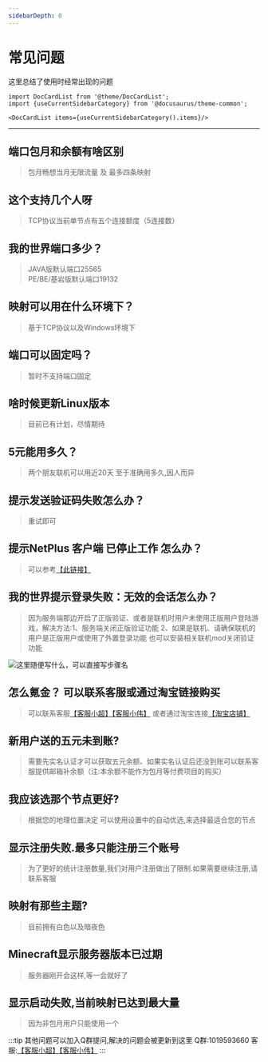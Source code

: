 ```yaml
---
sidebarDepth: 0
---
```


# 常见问题

这里总结了使用时经常出现的问题

```mdx-code-block
import DocCardList from '@theme/DocCardList';
import {useCurrentSidebarCategory} from '@docusaurus/theme-common';

<DocCardList items={useCurrentSidebarCategory().items}/>
```

---

## 端口包月和余额有啥区别
> 包月畅想当月无限流量 及 最多四条映射

## 这个支持几个人呀
> TCP协议当前单节点有五个连接额度（5连接数）

## 我的世界端口多少？
> JAVA版默认端口25565   
> PE/BE/基岩版默认端口19132

## 映射可以用在什么环境下？
> 基于TCP协议以及Windows环境下

## 端口可以固定吗？
> 暂时不支持端口固定

## 啥时候更新Linux版本
> 目前已有计划，尽情期待

## 5元能用多久？
> 两个朋友联机可以用近20天 至于准确用多久,因人而异

## 提示发送验证码失败怎么办？
> 重试即可

## 提示NetPlus 客户端 已停止工作 怎么办？
> 可以参考[【此链接】](https://zhidao.baidu.com/question/1366465077364459979.html)

## 我的世界提示登录失败：无效的会话怎么办？
> 因为服务端那边开启了正版验证、或者是联机时用户未使用正版用户登陆游戏，解决方法:1、服务端关闭正版验证功能 2、如果是联机、请确保联机的用户是正版用户或使用了外置登录功能 也可以安装相关联机mod关闭验证功能

![这里随便写什么，可以直接写步骤名](img/faq-1.png)

## 怎么氪金？ 可以联系客服或通过淘宝链接购买 
> 可以联系客服[【客服小超】](http://wpa.qq.com/msgrd?v=3&uin=672183160&site=qq&menu=yes)[【客服小伟】](http://wpa.qq.com/msgrd?v=3&uin=1666633881&site=qq&menu=yes) 或者通过淘宝连接[【淘宝店铺】](https://item.taobao.com/item.htm?spm=a1z10.1-c.w4004-22409864018.2.67477092FAdx3v&id=611262672455)

## 新用户送的五元未到账? 
> 需要先实名认证才可以获取五元余额、如果实名认证后还没到账可以联系客服提供邮箱补余额（注:本余额不能作为包月等付费项目的购买）

## 我应该选那个节点更好? 
> 根据您的地理位置决定 可以使用设置中的自动优选,来选择最适合您的节点

## 显示注册失败.最多只能注册三个账号
> 为了更好的统计注册数量,我们对用户注册做出了限制.如果需要继续注册,请联系客服

## 映射有那些主题?
> 目前拥有白色以及暗夜色

## Minecraft显示服务器版本已过期
> 服务器刚开会这样,等一会就好了

## 显示启动失败,当前映射已达到最大量
> 因为非包月用户只能使用一个

:::tip
其他问题可以加入Q群提问,解决的问题会被更新到这里 Q群:1019593660 客服:[【客服小超】](http://wpa.qq.com/msgrd?v=3&uin=672183160&site=qq&menu=yes)[【客服小伟】](http://wpa.qq.com/msgrd?v=3&uin=1666633881&site=qq&menu=yes)
:::
